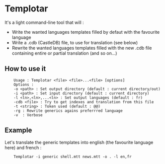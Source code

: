 # Templotar

It's a light command-line tool that will :

 * Write the wanted languages templates filled by defaut with the favourite language
 * Write a .cdb (CastleDB) file, to use for translation (see below)
 * Rewrite the wanted languages templates filled with the new .cdb file containing entire or partial translation (and so on...)

## How to use it

		Usage : Templotar <file> <file>...<file> [options]
		Options :
		-o <path> : Set output directory (default : current directory/out)
		-i <path> : Set input directory (default : current directory)
		-l <ln>,<ln>,...<ln> : Set output languages (default : fr)
		-cdb <file> : Try to get indexes and translation from this file
		-t <string> : Token used (default : @@)
		-rg : Rewrite generics agains preferrred language
		-v  : Verbose
		
## Example
		
Let's translate the generic templates into english (the favourite language here) and french :

		Templotar -i generic shell.mtt news.mtt -o . -l en,fr